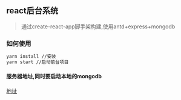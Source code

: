 ## react后台系统
> 通过create-react-app脚手架构建,使用antd+express+mongodb

### 如何使用
``` bash
yarn install //安装
yarn start //启动前台项目
```
#### 服务器地址,同时要启动本地的mongodb
[地址](https://github.com/tobeapro/my-node-server)
